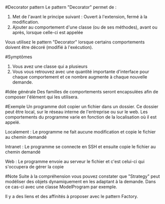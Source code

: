#Decorator pattern
Le pattern "Decorator" permet de :

1. Met de l'avant le principe suivant : Ouvert à l'extension, fermé à la modification.
2. Ajouter au comportement d'une classe (ou de ses méthodes), avant ou après, lorsque celle-ci est appelée

Vous utilisez le pattern "Decorator" lorsque certains comportements doivent être décoré (modifié à l'exécution). 

#Symptômes
1. Vous avez une classe qui a plusieurs  
2. Vous vous retrouvez avec une quantité importante d'interface pour chaque comportement et ce nombre augmente à chaque nouvelle demande.

#Idée générale
Des familles de comportements seront encapsulées afin de composer l'élément qui les utilisera.

#Exemple
Un programme doit copier un fichier dans un dossier. Ce dossier peut être local, sur le réseau interne de l'entreprise ou sur le web.
Les comportements du programme varie en fonction de la localisation où il est appelé.

Localement : Le programme ne fait aucune modification et copie le fichier au chemin demandé

Intranet : Le programme se connecte en SSH et ensuite copie le fichier au chemin demandé

Web : Le programme envoie au serveur le fichier et c'est celui-ci qui s'occupera de gérer la copie 

#Note
Suite à la compréhension vous pouvez constater que "Strategy" peut modéliser des objets dynamiquement en les adaptant à la demande.
Dans ce cas-ci avec une classe ModelProgram par exemple.

Il y a des liens et des affinités à proposer avec le pattern Factory.
